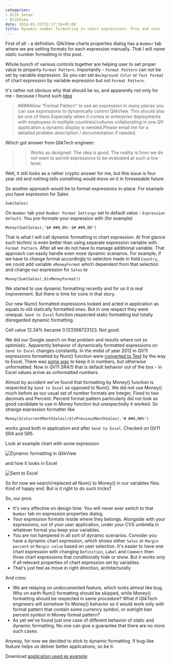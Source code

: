 ```yaml
---
categories:
- Qlik Sense
- QlikView
date: 2014-01-25T22:17:19+05:00
title: Dynamic number formatting in chart expressions. Pros and cons
---
```


First of all - a definition. QlikView charts properties dialog has a `Number` tab where we are setting formats for each expression manually. That I will name static number formatting in this post.

Whole bunch of various controls together are helping user to set proper value to property `Format Pattern`. Importantly - `Format Pattern` can not be set by variable expression. So you can set `Background Color` or `Text Format` of chart expression by variable expression but not `Format Pattern`.

It's rather not obvious why that should be so, and apparently not only for me - because I found such [Idea][idea] 

> ####Allow "Format Pattern" to use an expression
>In many places you can use expressions to dynamically control QlikView. This should also be one of them.Especially when it comes to enterprise deployments with employees in multiple countries/cultures collaborating in one QV application a dynamic display is needed.Please email me for a detailed problem description / documentation if needed.

Which got answer from QlikTech engineer: 

> > Works as designed. The idea is good. The reality is from we do not want to permit expressions to be evaluated at such a low level.

Well, it still looks as a rather cryptic answer for me, but this issue is four year old and nothing tells something would move on it in foreseeable future.

So another approach would be to format expressions in-place. For example you have expression for Sales

    Sum(Sales)

On `Number` tab your `Number Format Settings` set to default value - `Expression default`. You pre-formate your expression with (for example) 

    Money(Sum(Sales),'$# ##0,00;-$# ##0,00')

That is what I will call dynamic formatting in chart expression. At first glance such technic is even better than using separate expression variable with `Format Pattern`. After all we do not have to manage additional variable. That approach can easily handle even more dynamic scenarios. For example, if we have to change format accordingly to selection made in field `Country`, we could add variable `vMoneyFormat` which dependent from that selection and change our expression for `Sales` to

    Money(Sum(Sales),$(vMoneyFormat))

We started to use dynamic formatting recently and for us it is real improvement.
But there is time for cons in that story.

Our new Num() formatted expressions looked and acted in application as equals to old statically formatted ones. But in one respect they were unequal. `Send to Excel` function respected static formatting but totally disregarded dynamic formatting.

Cell value 12.34% became 0.123398723123. Not good.

We did our Google search on that problem and results where not so optimistic. Apparently behavior of dynamically formatted expressions on `Send to Excel` changes constantly. In the midst of year 2012 in QV11 expressions formatted by Num() function were [converted to Text][num_text] by the way to Excel, There was [some way][salesforce] to keep it in numbers, but otherwise unformatted. Now in QV11 SR4/5 that is default behavior out of the box - in Excel values arrive as unformatted numbers. 

Almost by accident we've found that formatting by Money() function is respected by `Send to Excel` as opposed to Num(). We did not use Money() much before as our usual set of number formats are Integer, Fixed to two decimals and Percent. Percent format pattern particularly did not look as good candidate to use in Money function but unexpectedly it worked. So strange expression formatter like

    Money($(vCurrentMonthSales)/$(vPreviousMonthSales),'# ##0,00%')

works good both in application and after `Send to Excel`. Checked on QV11 SR4 and SR5.

Look at example chart with some expression

![Dynamic formatting in QlikView][example_qv]

and how it looks in Excel

![Sent to Excel][example_excel]

So for now we search/replaced all Num() to Money() in our variables files. Kind of happy end.
But is it right to do such tricks?

So, our pros:

- It's very effective on design time. You will never ever switch to that `Number` tab on expression properties dialog.
- Your expression formats reside where they belongs. Alongside with your expressions, out of your user application, under your CVS umbrella in whatever format you keep your variables.
- You are not hampered in all sort of dynamic scenarios. Consider you have a dynamic chart expression, which shows either `Sales` or `Margin percent` or `Margin value` based on user selection. It's easier to have one chart expression with changing `Definition`, `Label` and `Comment` then three chart expressions that conditionally hide or show. But it works only if all relevant properties of chart expression set by variables.
- That's just feel as move in right direction, architecturally

And cons:

- We are relaying on undocumented feature, which looks almost like bug. Why on earth Num() formatting should be skipped, while Money() formatting should be respected in same procedure? What if QlikTech engineers will somehow fix Money() behavior so it would work only with format pattern that contain some currency symbol, or outright ban percent symbol in Money format pattern?
- As yet we've found just one case of different behavior of static and dynamic formatting. No one can give a guarantee that there are no more such cases.

Anyway, for now we decided to stick to dynamic formatting. If bug-like feature helps us deliver better applications, so be it.

Download [application used as example][app]


[app]: /downloads/send_to_excel_sample.qvw
[idea]: http://community.qlikview.com/ideas/1364
[num_text]: http://community.qlikview.com/thread/53189
[salesforce]: https://eu1.salesforce.com/articles/Basic/How-to-export-data-to-excel-as-number-in-version-11
[example_qv]: /images/dynamic_formatting_qv.png
[example_excel]: /images/dynamic_formatting_excel.png
